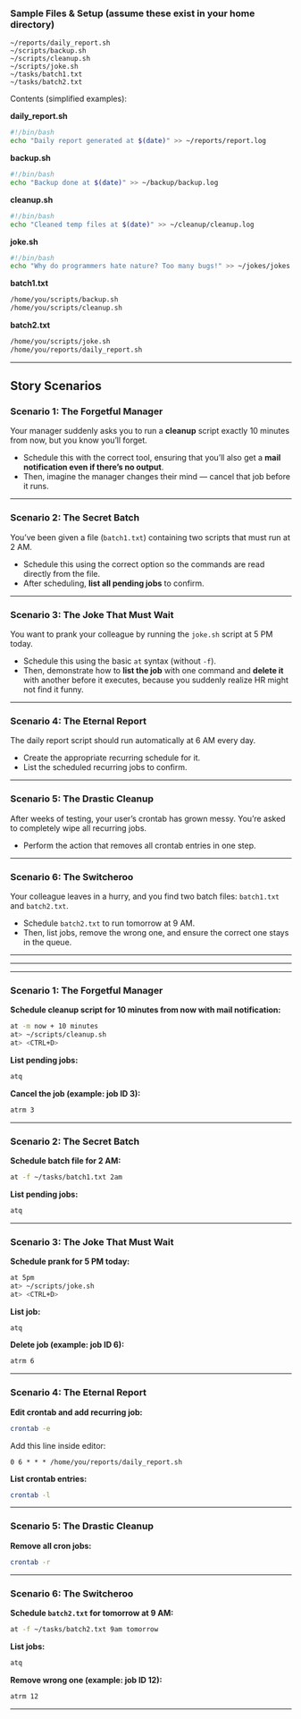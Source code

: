 ### Sample Files & Setup (assume these exist in your home directory)

```
~/reports/daily_report.sh
~/scripts/backup.sh
~/scripts/cleanup.sh
~/scripts/joke.sh
~/tasks/batch1.txt
~/tasks/batch2.txt
```

Contents (simplified examples):

**daily\_report.sh**

```bash
#!/bin/bash
echo "Daily report generated at $(date)" >> ~/reports/report.log
```

**backup.sh**

```bash
#!/bin/bash
echo "Backup done at $(date)" >> ~/backup/backup.log
```

**cleanup.sh**

```bash
#!/bin/bash
echo "Cleaned temp files at $(date)" >> ~/cleanup/cleanup.log
```

**joke.sh**

```bash
#!/bin/bash
echo "Why do programmers hate nature? Too many bugs!" >> ~/jokes/jokes.log
```

**batch1.txt**

```bash
/home/you/scripts/backup.sh
/home/you/scripts/cleanup.sh
```

**batch2.txt**

```bash
/home/you/scripts/joke.sh
/home/you/reports/daily_report.sh
```

---

## Story Scenarios

### Scenario 1: The Forgetful Manager

Your manager suddenly asks you to run a **cleanup** script exactly 10 minutes from now, but you know you’ll forget.

* Schedule this with the correct tool, ensuring that you’ll also get a **mail notification even if there’s no output**.
* Then, imagine the manager changes their mind — cancel that job before it runs.

---

### Scenario 2: The Secret Batch

You’ve been given a file (`batch1.txt`) containing two scripts that must run at 2 AM.

* Schedule this using the correct option so the commands are read directly from the file.
* After scheduling, **list all pending jobs** to confirm.

---

### Scenario 3: The Joke That Must Wait

You want to prank your colleague by running the `joke.sh` script at 5 PM today.

* Schedule this using the basic `at` syntax (without `-f`).
* Then, demonstrate how to **list the job** with one command and **delete it** with another before it executes, because you suddenly realize HR might not find it funny.

---

### Scenario 4: The Eternal Report

The daily report script should run automatically at 6 AM every day.

* Create the appropriate recurring schedule for it.
* List the scheduled recurring jobs to confirm.

---

### Scenario 5: The Drastic Cleanup

After weeks of testing, your user’s crontab has grown messy. You’re asked to completely wipe all recurring jobs.

* Perform the action that removes all crontab entries in one step.

---

### Scenario 6: The Switcheroo

Your colleague leaves in a hurry, and you find two batch files: `batch1.txt` and `batch2.txt`.

* Schedule `batch2.txt` to run tomorrow at 9 AM.
* Then, list jobs, remove the wrong one, and ensure the correct one stays in the queue.

---
---
---

### Scenario 1: The Forgetful Manager

**Schedule cleanup script for 10 minutes from now with mail notification:**

```bash
at -m now + 10 minutes
at> ~/scripts/cleanup.sh
at> <CTRL+D>
```

**List pending jobs:**

```bash
atq
```

**Cancel the job (example: job ID 3):**

```bash
atrm 3
```

---

### Scenario 2: The Secret Batch

**Schedule batch file for 2 AM:**

```bash
at -f ~/tasks/batch1.txt 2am
```

**List pending jobs:**

```bash
atq
```

---

### Scenario 3: The Joke That Must Wait

**Schedule prank for 5 PM today:**

```bash
at 5pm
at> ~/scripts/joke.sh
at> <CTRL+D>
```

**List job:**

```bash
atq
```

**Delete job (example: job ID 6):**

```bash
atrm 6
```

---

### Scenario 4: The Eternal Report

**Edit crontab and add recurring job:**

```bash
crontab -e
```

Add this line inside editor:

```
0 6 * * * /home/you/reports/daily_report.sh
```

**List crontab entries:**

```bash
crontab -l
```

---

### Scenario 5: The Drastic Cleanup

**Remove all cron jobs:**

```bash
crontab -r
```

---

### Scenario 6: The Switcheroo

**Schedule `batch2.txt` for tomorrow at 9 AM:**

```bash
at -f ~/tasks/batch2.txt 9am tomorrow
```

**List jobs:**

```bash
atq
```

**Remove wrong one (example: job ID 12):**

```bash
atrm 12
```

---
